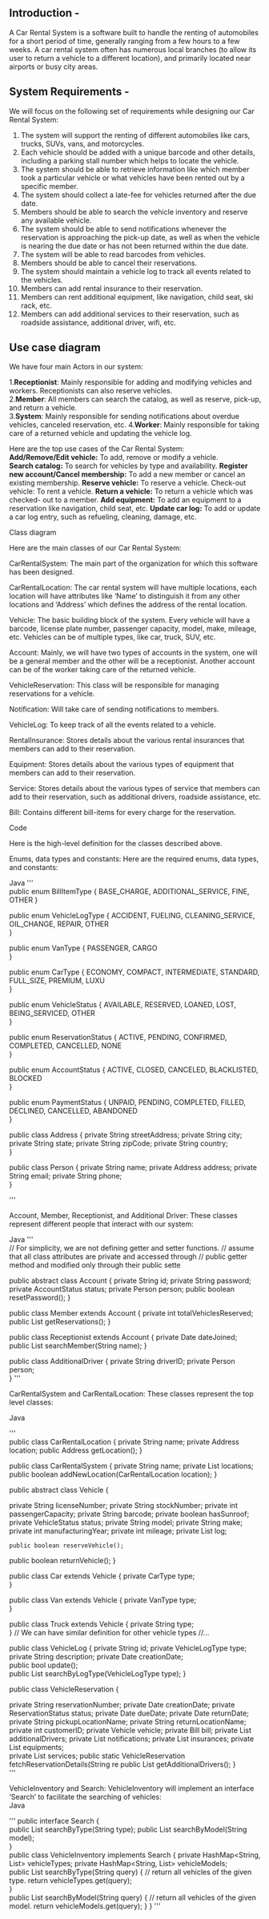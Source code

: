 ## Introduction - 
A Car Rental System is a software built to handle the renting of automobiles for a short period of time, generally ranging from a few hours to a few weeks. 
A car rental system often has numerous local branches (to allow its user to return a vehicle to a different location), and primarily located near airports or busy city areas.
								
## System Requirements - 
								
We will focus on the following set of requirements while designing our Car Rental System:
								
1. The system will support the renting of different automobiles like cars, trucks, SUVs, vans, and motorcycles.
2. Each vehicle should be added with a unique barcode and other details, including a parking stall number which helps to locate the vehicle.
3. The system should be able to retrieve information like which member took a particular vehicle or what vehicles have been rented out by a specific member.
4. The system should collect a late-fee for vehicles returned after the due date.
5. Members should be able to search the vehicle inventory and reserve any available vehicle.
6. The system should be able to send notifications whenever the reservation is approaching the pick-up date, as well as when the vehicle is nearing the due date or has not been returned within the due date.
7. The system will be able to read barcodes from vehicles.
8. Members should be able to cancel their reservations.
9. The system should maintain a vehicle log to track all events related to the vehicles.
10. Members can add rental insurance to their reservation.
11. Members can rent additional equipment, like navigation, child seat, ski rack, etc.
12. Members can add additional services to their reservation, such as roadside assistance, additional driver, wifi, etc.
						
## Use case diagram
								
We have four main Actors in our system:
								
1.**Receptionist**: Mainly responsible for adding and modifying vehicles and workers. Receptionists can also reserve vehicles.						
2.**Member**: All members can search the catalog, as well as reserve, pick-up, and return a vehicle.				
3.**System**: Mainly responsible for sending notifications about overdue vehicles, canceled reservation, etc.						4.**Worker**: Mainly responsible for taking care of a returned vehicle and updating the vehicle log.
								
Here are the top use cases of the Car Rental System:			
**Add/Remove/Edit vehicle:** To add, remove or modify a vehicle.	
**Search catalog:** To search for vehicles by type and availability.
**Register new account/Cancel membership:** To add a new member or cancel an existing membership.
**Reserve vehicle:** To reserve a vehicle. Check-out vehicle: To rent a vehicle.
**Return a vehicle:** To return a vehicle which was checked- out to a member.
**Add equipment:** To add an equipment to a reservation like navigation, child seat, etc.
**Update car log:** To add or update a car log entry, such as refueling, cleaning, damage, etc.
									
								
Class diagram
							
						
					
						
							
								
Here are the main classes of our Car Rental System:
								
CarRentalSystem: The main part of the organization for which this software has been designed.
								
CarRentalLocation: The car rental system will have multiple locations, each location will have attributes like ‘Name’ to distinguish it from any other locations and ‘Address’ which defines the address of the rental location.
								
Vehicle: The basic building block of the system. Every vehicle will have a barcode, license plate number, passenger capacity, model, make, mileage, etc. Vehicles can be of multiple types, like car, truck, SUV, etc.
								
Account: Mainly, we will have two types of accounts in the system, one will be a general member and the other will be a receptionist. Another account can be of the worker taking care of the returned vehicle.
								
VehicleReservation: This class will be responsible for managing reservations for a vehicle.
								
Notification: Will take care of sending notifications to members.
								
VehicleLog: To keep track of all the events related to a vehicle.
							
RentalInsurance: Stores details about the various rental insurances that members can add to their reservation.

Equipment: Stores details about the various types of equipment that members can add to their reservation.
								
Service: Stores details about the various types of service that members can add to their reservation, such as additional drivers, roadside assistance, etc.
								
Bill: Contains different bill-items for every charge for the reservation.
	
  
  
							
Code
							
Here is the high-level definition for the classes described above.
							
Enums, data types and constants: Here are the required enums, data types, and constants:
							
Java
'''					
public enum BillItemType {
BASE_CHARGE, ADDITIONAL_SERVICE, FINE, OTHER
}
					
public enum VehicleLogType {
  ACCIDENT, FUELING, CLEANING_SERVICE, OIL_CHANGE, REPAIR, OTHER		
}
							
public enum VanType {
  PASSENGER, CARGO		
}
							
public enum CarType {
  ECONOMY, COMPACT, INTERMEDIATE, STANDARD, FULL_SIZE, PREMIUM, LUXU					
}
							
public enum VehicleStatus {
  AVAILABLE, RESERVED, LOANED, LOST, BEING_SERVICED, OTHER						
}
							
public enum ReservationStatus {
  ACTIVE, PENDING, CONFIRMED, COMPLETED, CANCELLED, NONE							
}
							
public enum AccountStatus {
  ACTIVE, CLOSED, CANCELED, BLACKLISTED, BLOCKED						
}
							
public enum PaymentStatus {
  UNPAID, PENDING, COMPLETED, FILLED, DECLINED, CANCELLED, ABANDONED				
}
							
public class Address {
  private String streetAddress;
  private String city;
  private String state;
  private String zipCode;
  private String country;						
}
							
public class Person {
  private String name;
  private Address address;
  private String email;
  private String phone;				
}
						
'''					
				
							
Account, Member, Receptionist, and Additional Driver: These classes represent different people that interact with our system:
								
Java
'''							
// For simplicity, we are not defining getter and setter functions.
// assume that all class attributes are private and accessed through
// public getter method and modified only through their public sette

								
public abstract class Account {
  private String id;
  private String password;
  private AccountStatus status;
  private Person person;
  public boolean resetPassword();
}
							
public class Member extends Account {
  private int totalVehiclesReserved;
  public List<VehicleReservation> getReservations();
}
								
public class Receptionist extends Account {
  private Date dateJoined;						
  public List<Member> searchMember(String name);
}
								
public class AdditionalDriver {
  private String driverID;
  private Person person;							
}
'''							
						
						
							
								
CarRentalSystem and CarRentalLocation: These classes represent the top level classes:
								
Java
							
'''					
public class CarRentalLocation {
  private String name;
  private Address location;
  public Address getLocation();
}
							
public class CarRentalSystem {
  private String name;
  private List<CarRentalLocation> locations;
  public boolean addNewLocation(CarRentalLocation location);
}

public abstract class Vehicle {
 
  private String licenseNumber;
  private String stockNumber;
  private int passengerCapacity;
  private String barcode;
  private boolean hasSunroof;
  private VehicleStatus status;
  private String model;
  private String make;
  private int manufacturingYear;
  private int mileage;
  private List<VehicleLog> log;

	public boolean reserveVehicle();
  public boolean returnVehicle();
}

							
public class Car extends Vehicle {
  private CarType type;						
}
							
public class Van extends Vehicle {
  private VanType type;					
}
							
public class Truck extends Vehicle {
  private String type;						
}
// We can have similar definition for other vehicle types
//...

							
public class VehicleLog {
  private String id;
  private VehicleLogType type;
  private String description;
  private Date creationDate;			
  public bool update();				
  public List<VehicleLogType> searchByLogType(VehicleLogType type);
}

							
public class VehicleReservation {						
							
  private String reservationNumber;
  private Date creationDate;
  private ReservationStatus status;
  private Date dueDate;
  private Date returnDate;
  private String pickupLocationName;
  private String returnLocationName;
  private int customerID;
  private Vehicle vehicle;
  private Bill bill;
  private List<AdditionalDriver> additionalDrivers;
  private List<Notification> notifications;
  private List<RentalInsurance> insurances;
  private List<Equipment> equipments;					
  private List<Service> services;
  public static VehicleReservation fetchReservationDetails(String re
  public List<Passenger> getAdditionalDrivers();
}		
'''

VehicleInventory and Search: VehicleInventory will implement an interface ‘Search’ to facilitate the searching of vehicles:							
Java

'''
public interface Search {											
public List<Vehicle> searchByType(String type);
public List<Vehicle> searchByModel(String model);							
}							
public class VehicleInventory implements Search {
  private HashMap<String, List<Vehicle>> vehicleTypes;
  private HashMap<String, List<Vehicle>> vehicleModels;			
  public List<Vehicle> searchByType(String query) {
    // return all vehicles of the given type.
    return vehicleTypes.get(query);							
  }							
  public List<Vehicle> searchByModel(String query) {
    // return all vehicles of the given model.
    return vehicleModels.get(query);
} }
'''
